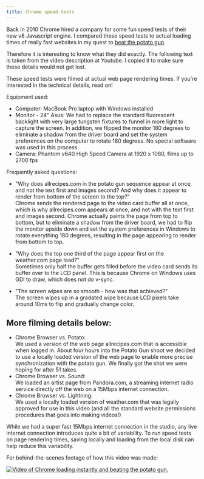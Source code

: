 ```yaml
---
title: Chrome speed tests
---
```


Back in 2010 Chrome hired a company for some fun speed tests of their new v8 Javascript engine. I compared these speed tests to actual loading times of really fast websites in my quest to [beat the potato gun](websites-that-load-instantly). 

Therefore it is interesting to know what they did exactly. The following text is taken from the video description at Youtube. I copied it to make sure these details would not get lost.

These speed tests were filmed at actual web page rendering times. If you're interested in the technical details, read on!

Equipment used: 

- Computer: MacBook Pro laptop with Windows installed
- Monitor - 24" Asus: We had to replace the standard fluorescent backlight with very large tungsten fixtures to funnel in more light to capture the screen. In addition, we flipped the monitor 180 degrees to eliminate a shadow from the driver board and set the system preferences on the computer to rotate 180 degrees. No special software was used in this process.
- Camera: Phantom v640 High Speed Camera at 1920 x 1080, films up to 2700 fps

Frequently asked questions: 

- "Why does allrecipes.com in the potato gun sequence appear at once, and not the text first and images second? And why does it appear to render from bottom of the screen to the top?"  
Chrome sends the rendered page to the video card buffer all at once, which is why allrecipes.com appears at once, and not with the text first and images second. Chrome actually paints the page from top to bottom, but to eliminate a shadow from the driver board, we had to flip the monitor upside down and set the system preferences in Windows to rotate everything 180 degrees, resulting in the page appearing to render from bottom to top.

- "Why does the top one third of the page appear first on the weather.com page load?"  
Sometimes only half the buffer gets filled before the video card sends its buffer over to the LCD panel. This is because Chrome on Windows uses GDI to draw, which does not do v-sync.

- "The screen wipes are so smooth - how was that achieved?"  
The screen wipes up in a gradated wipe because LCD pixels take around 10ms to flip and gradually change color.

## More filming details below:

- Chrome Browser vs. Potato:  
We used a version of the web page allrecipes.com that is accessible when logged in. About four hours into the Potato Gun shoot we decided to use a locally loaded version of the web page to enable more precise synchronization with the potato gun. We finally got the shot we were hoping for after 51 takes.
- Chrome Browser vs. Sound:  
We loaded an artist page from Pandora.com, a streaming internet radio service directly off the web on a 15Mbps internet connection.
- Chrome Browser vs. Lightning:  
We used a locally loaded version of weather.com that was legally approved for use in this video (and all the standard website permissions procedures that goes into making videos!)

While we had a super fast 15Mbps internet connection in the studio, any live internet connection introduces quite a bit of variability. To run speed tests on page rendering times, saving locally and loading from the local disk can help reduce this variability.

For behind-the-scenes footage of how this video was made:

<a href="https://www.youtube.com/watch?v=_oarMXGq3gI&t" class="video"><img src="/uploads/instantly.gif" alt="Video of Chrome loading instantly and beating the potato gun." /></a>